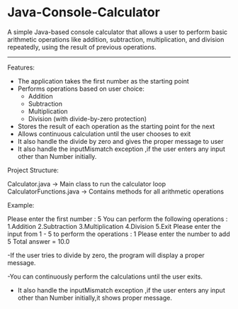 # Java-Console-Calculator
 A simple Java-based console calculator that allows a user to perform basic arithmetic operations like addition, subtraction, multiplication, and division repeatedly, using the result of previous operations.


---

 Features:

- The application  takes the first number as the starting point
- Performs operations based on user choice:
    - Addition
    - Subtraction
    - Multiplication
    - Division (with divide-by-zero protection)
- Stores the result of each operation as the starting point for the next
- Allows continuous calculation until the user chooses to exit
- It also handle the divide by zero and gives the proper message to user
- It also handle the inputMismatch exception ,if the user enters any input other than Number initially.

 Project Structure:

Calculator.java -> Main class to run the calculator loop
CalculatorFunctions.java -> Contains methods for all arithmetic operations



Example: 

Please enter the first number :
5
You can perform the following operations :
1.Addition
2.Subtraction
3.Multiplication
4.Division
5.Exit
Please enter the input from 1 - 5 to perform the operations :
1
Please enter the number to add
5
Total answer = 10.0



-If the user tries to divide by zero, the program will display a proper message.

-You can continuously perform the calculations until the user exits.
- It also handle the inputMismatch exception ,if the user enters any input other than Number initially,it shows proper message.

